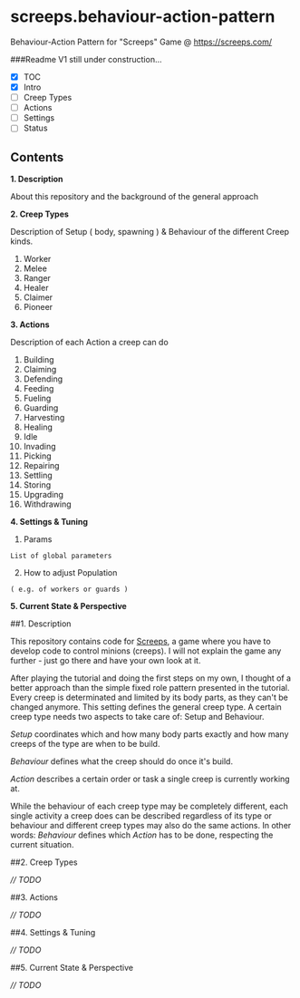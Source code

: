 # screeps.behaviour-action-pattern
Behaviour-Action Pattern for "Screeps" Game @ https://screeps.com/

###Readme V1 still under construction...

- [x] TOC
- [x] Intro
- [ ] Creep Types
- [ ] Actions
- [ ] Settings
- [ ] Status

## Contents

**1. Description**

  About this repository and the background of the general approach

**2. Creep Types**

  Description of Setup ( body, spawning ) & Behaviour of the different Creep kinds. 
  1. Worker
  2. Melee
  3. Ranger
  4. Healer
  5. Claimer
  6. Pioneer

**3. Actions**

  Description of each Action a creep can do
  1. Building
  2. Claiming
  3. Defending
  4. Feeding
  5. Fueling
  6. Guarding
  7. Harvesting
  8. Healing
  9. Idle
  10. Invading
  11. Picking
  12. Repairing
  13. Settling
  14. Storing
  15. Upgrading
  16. Withdrawing

**4. Settings & Tuning**

  1. Params

    List of global parameters
  2. How to adjust Population

    ( e.g. of workers or guards )

**5. Current State & Perspective**




##1. Description

This repository contains code for [Screeps](https://screeps.com/), a game where you have to develop code to control minions (creeps). 
I will not explain the game any further - just go there and have your own look at it. 

After playing the tutorial and doing the first steps on my own, I thought of a better approach than the simple fixed role pattern presented in the tutorial. 
Every creep is determinated and limited by its body parts, as they can't be changed anymore. This setting defines the general creep type. 
A certain creep type needs two aspects to take care of: Setup and Behaviour.

*Setup* coordinates which and how many body parts exactly and how many creeps of the type are when to be build.

*Behaviour* defines what the creep should do once it's build. 

*Action* describes a certain order or task a single creep is currently working at. 

While the behaviour of each creep type may be completely different, each single activity a creep does can be described regardless of its type or behaviour and different creep types may also do the same actions. 
In other words: *Behaviour* defines which *Action* has to be done, respecting the current situation.  

##2. Creep Types

*// TODO*

##3. Actions

*// TODO*

##4. Settings & Tuning 

*// TODO*

##5. Current State & Perspective

*// TODO*
